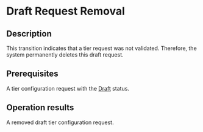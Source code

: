 # Draft Request Removal
## Description
This transition indicates that a tier request was not validated. Therefore, the system permanently deletes this draft request.
## Prerequisites
A tier configuration request with the [Draft](s-a-draft.html) status.
## Operation results
A removed draft tier configuration request.